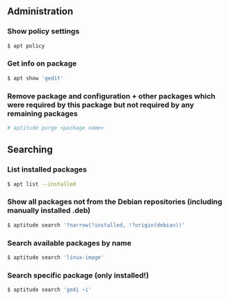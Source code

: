 ## Administration
### Show policy settings
```bash
$ apt policy
```
### Get info on package
```bash
$ apt show 'gedit'
```

### Remove package and configuration + other packages which were required by this package but not required by any remaining packages
```bash
# aptitude purge <package name>
```

## Searching
### List installed packages
```bash
$ apt list --installed
```
### Show all packages not from the Debian repositories (including manually installed .deb)
```bash
$ aptitude search '?narrow(?installed, !?origin(debian))'
```
### Search available packages by name
```bash
$ aptitude search 'linux-image'
```
### Search specific package (only installed!)
```bash
$ aptitude search 'gedi ~i'
```

